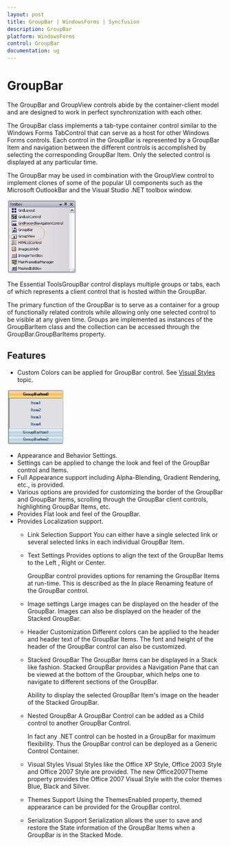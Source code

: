 ```yaml
---
layout: post
title: GroupBar | WindowsForms | Syncfusion
description: GroupBar
platform: WindowsForms
control: GroupBar
documentation: ug
---
```

# GroupBar

The GroupBar and GroupView controls abide by the container-client model and are designed to work in perfect synchronization with each other.

The GroupBar class implements a tab-type container control similar to the Windows Forms TabControl that can serve as a host for other Windows Forms controls. Each control in the GroupBar is represented by a GroupBar Item and navigation between the different controls is accomplished by selecting the corresponding GroupBar Item. Only the selected control is displayed at any particular time.

The GroupBar may be used in combination with the GroupView control to implement clones of some of the popular UI components such as the Microsoft OutlookBar and the Visual Studio .NET toolbox window.

![](Overview_images/Overview_img2.jpeg)


The Essential ToolsGroupBar control displays multiple groups or tabs, each of which represents a client control that is hosted within the GroupBar.

The primary function of the GroupBar is to serve as a container for a group of functionally related controls while allowing only one selected control to be visible at any given time. Groups are implemented as instances of the GroupBarItem class and the collection can be accessed through the GroupBar.GroupBarItems property.

## Features

* Custom Colors can be applied for GroupBar control. See [Visual Styles](/windowsforms/groupbar/visual-styles) topic.

![](Overview_images/Overview_img3.jpeg)


* Appearance and Behavior Settings.
* Settings can be applied to change the look and feel of the GroupBar control and Items.
* Full Appearance support including Alpha-Blending, Gradient Rendering, etc., is provided.
* Various options are provided for customizing the border of the GroupBar and GroupBar Items, scrolling through the GroupBar client controls, highlighting GroupBar Items, etc.
* Provides Flat look and feel of the GroupBar.
* Provides Localization support.
   * Link Selection Support
      You can either have a single selected link or several selected links in each individual GroupBar Item.

   * Text Settings
      Provides options to align the text of the GroupBar Items to the Left , Right or Center.

      GroupBar control provides options for renaming the GroupBar Items at run-time. This is described as the In place Renaming feature of the GroupBar control.

   * Image settings
      Large images can be displayed on the header of the GroupBar. Images can also be displayed on the header of the Stacked GroupBar.

   * Header Customization
      Different colors can be applied to the header and header text of the GroupBar Items. The font and height of the header of the GroupBar control can also be customized.

   * Stacked GroupBar
      The GroupBar Items can be displayed in a Stack like fashion. Stacked GroupBar provides a Navigation Pane that can be viewed at the bottom of the Groupbar, which helps one to navigate to different sections of the GroupBar.

      Ability to display the selected GroupBar Item's image on the header of the Stacked GroupBar.

   * Nested GroupBar
      A GroupBar Control can be added as a Child control to another GroupBar Control.

      In fact any .NET control can be hosted in a GroupBar for maximum flexibility. Thus the GroupBar control can be deployed as
	  a Generic Control Container.

   * Visual Styles
      Visual Styles like the Office XP Style, Office 2003 Style and Office 2007 Style are provided. The new Office2007Theme property provides the Office 2007 Visual Style with the color themes Blue, Black and Silver.

   * Themes Support
      Using the ThemesEnabled property, themed appearance can be provided for the GroupBar control.

   * Serialization Support
      Serialization allows the user to save and restore the State information of the GroupBar Items when a GroupBar is in the Stacked Mode.

